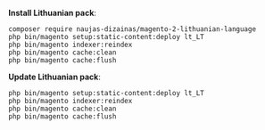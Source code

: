 **Install Lithuanian pack**:

```
composer require naujas-dizainas/magento-2-lithuanian-language
php bin/magento setup:static-content:deploy lt_LT
php bin/magento indexer:reindex
php bin/magento cache:clean
php bin/magento cache:flush
```



**Update  Lithuanian pack**:

```
php bin/magento setup:static-content:deploy lt_LT
php bin/magento indexer:reindex
php bin/magento cache:clean
php bin/magento cache:flush
